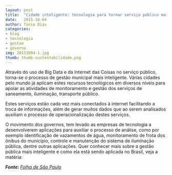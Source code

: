 ```yaml
---
layout: post
title:  "Cidade inteligente: tecnologia para tornar serviço público mais eficiente"
date:   2015-10-04
author: Tonia Dias
categories: 
- blog
- tecnologia
- gestao
- governo
img: 20151004-1.jpg
thumb: thumb-sustentabilidade.png
---
```


Através do uso de Big Data e da Internet das Coisas no serviço público, torna-se o processo de gestão municipal mais inteligente. Várias cidades pelo mundo já aplicam estes recursos tecnológicos em diversos níveis para apoiar as atividades de monitoramento e gestão dos serviços de saneamento, iluminação, transporte público. <!--more-->

Estes serviços estão cada vez mais conectados à internet facilitando a troca de informações, além de gerar muitos dados que ao serem analisados auxiliam o processo de operacionalização destes serviços.

O movimento dos governos, tem levado as empresas de tecnologia a desenvolverem aplicações para auxiliar o processo de análise, como por exemplo identificação de vazamentos de água, monitoramento de frota dos ônibus do município, controle e manutenção do sistema de iluminação pública, dentre outras aplicações. Quer conhecer mais sobre a gestão pública mais inteligente e como ela está sendo aplicada no Brasil, veja a matéria:

<i><b>Fonte: </b><a href="http://temas.folha.uol.com.br/futuro-digital/tecnologia-e-industria/cidade-inteligente-tecnologia-para-tornar-servico-publico-mais-eficiente.shtml">Folha de São Paulo</a></i>